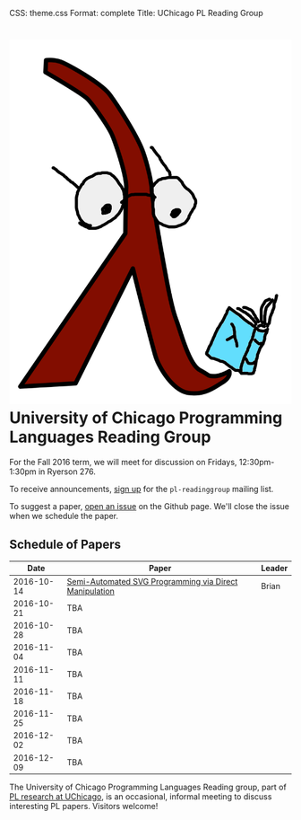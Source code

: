 CSS: theme.css
Format: complete
Title: UChicago PL Reading Group

# ![](reading_lambda.png "Reading Lambda") University of Chicago Programming Languages Reading Group

For the Fall 2016 term, we will meet for discussion on Fridays, 12:30pm-1:30pm in Ryerson 276.

To receive announcements, [sign up](https://mailman.cs.uchicago.edu/mailman/listinfo/pl-readinggroup) for the `pl-readinggroup` mailing list.

To suggest a paper, [open an issue](https://github.com/uchicago-cs/plrg/issues?q=is%3Aissue) on the Github page. We'll close the issue when we schedule the paper.

## Schedule of Papers

| Date       | Paper                                                                                            | Leader |
|------------|--------------------------------------------------------------------------------------------------|--------|
| 2016-10-14 | [Semi-Automated SVG Programming via Direct Manipulation](https://arxiv.org/pdf/1608.02829v1.pdf) | Brian  |
| 2016-10-21 | TBA                                                                                              |        |
| 2016-10-28 | TBA                                                                                              |        |
| 2016-11-04 | TBA                                                                                              |        |
| 2016-11-11 | TBA                                                                                              |        |
| 2016-11-18 | TBA                                                                                              |        |
| 2016-11-25 | TBA                                                                                              |        |
| 2016-12-02 | TBA                                                                                              |        |
| 2016-12-09 | TBA                                                                                              |        |

The University of Chicago Programming Languages Reading group, part of [PL research at UChicago](http://pl.cs.uchicago.edu/), is an occasional, informal meeting to discuss interesting PL papers. Visitors welcome!
